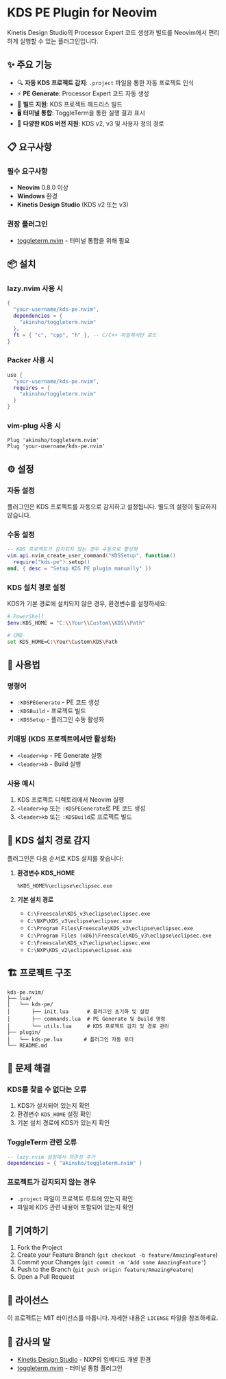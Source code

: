 # KDS PE Plugin for Neovim

Kinetis Design Studio의 Processor Expert 코드 생성과 빌드를 Neovim에서 편리하게 실행할 수 있는 플러그인입니다.

## ✨ 주요 기능

- 🔍 **자동 KDS 프로젝트 감지**: `.project` 파일을 통한 자동 프로젝트 인식
- ⚡ **PE Generate**: Processor Expert 코드 자동 생성
- 🔨 **빌드 지원**: KDS 프로젝트 헤드리스 빌드
- 🖥️ **터미널 통합**: ToggleTerm을 통한 실행 결과 표시
- 📍 **다양한 KDS 버전 지원**: KDS v2, v3 및 사용자 정의 경로

## 📋 요구사항

### 필수 요구사항
- **Neovim** 0.8.0 이상
- **Windows** 환경
- **Kinetis Design Studio** (KDS v2 또는 v3)

### 권장 플러그인
- [toggleterm.nvim](https://github.com/akinsho/toggleterm.nvim) - 터미널 통합을 위해 필요

## 📦 설치

### lazy.nvim 사용 시
```lua
{
  "your-username/kds-pe.nvim",
  dependencies = {
    "akinsho/toggleterm.nvim"
  },
  ft = { "c", "cpp", "h" }, -- C/C++ 파일에서만 로드
}
```

### Packer 사용 시
```lua
use {
  "your-username/kds-pe.nvim",
  requires = {
    "akinsho/toggleterm.nvim"
  }
}
```

### vim-plug 사용 시
```vim
Plug 'akinsho/toggleterm.nvim'
Plug 'your-username/kds-pe.nvim'
```

## ⚙️ 설정

### 자동 설정
플러그인은 KDS 프로젝트를 자동으로 감지하고 설정됩니다. 별도의 설정이 필요하지 않습니다.

### 수동 설정
```lua
-- KDS 프로젝트가 감지되지 않는 경우 수동으로 활성화
vim.api.nvim_create_user_command("KDSSetup", function()
  require("kds-pe").setup()
end, { desc = "Setup KDS PE plugin manually" })
```

### KDS 설치 경로 설정
KDS가 기본 경로에 설치되지 않은 경우, 환경변수를 설정하세요:
```bash
# PowerShell
$env:KDS_HOME = "C:\\Your\\Custom\\KDS\\Path"

# CMD
set KDS_HOME=C:\Your\Custom\KDS\Path
```

## 🚀 사용법

### 명령어
- `:KDSPEGenerate` - PE 코드 생성
- `:KDSBuild` - 프로젝트 빌드
- `:KDSSetup` - 플러그인 수동 활성화

### 키매핑 (KDS 프로젝트에서만 활성화)
- `<leader>kp` - PE Generate 실행
- `<leader>kb` - Build 실행

### 사용 예시
1. KDS 프로젝트 디렉토리에서 Neovim 실행
2. `<leader>kp` 또는 `:KDSPEGenerate`로 PE 코드 생성
3. `<leader>kb` 또는 `:KDSBuild`로 프로젝트 빌드

## 🔧 KDS 설치 경로 감지

플러그인은 다음 순서로 KDS 설치를 찾습니다:

1. **환경변수 KDS_HOME**
   ```
   %KDS_HOME%\eclipse\eclipsec.exe
   ```

2. **기본 설치 경로**
   - `C:\Freescale\KDS_v3\eclipse\eclipsec.exe`
   - `C:\NXP\KDS_v3\eclipse\eclipsec.exe`
   - `C:\Program Files\Freescale\KDS_v3\eclipse\eclipsec.exe`
   - `C:\Program Files (x86)\Freescale\KDS_v3\eclipse\eclipsec.exe`
   - `C:\Freescale\KDS_v2\eclipse\eclipsec.exe`
   - `C:\NXP\KDS_v2\eclipse\eclipsec.exe`

## 🏗️ 프로젝트 구조

```
kds-pe.nvim/
├── lua/
│   └── kds-pe/
│       ├── init.lua      # 플러그인 초기화 및 설정
│       ├── commands.lua  # PE Generate 및 Build 명령
│       └── utils.lua     # KDS 프로젝트 감지 및 경로 관리
├── plugin/
│   └── kds-pe.lua       # 플러그인 자동 로더
└── README.md
```

## 🐛 문제 해결

### KDS를 찾을 수 없다는 오류
1. KDS가 설치되어 있는지 확인
2. 환경변수 `KDS_HOME` 설정 확인
3. 기본 설치 경로에 KDS가 있는지 확인

### ToggleTerm 관련 오류
```lua
-- lazy.nvim 설정에서 의존성 추가
dependencies = { "akinsho/toggleterm.nvim" }
```

### 프로젝트가 감지되지 않는 경우
- `.project` 파일이 프로젝트 루트에 있는지 확인
- 파일에 KDS 관련 내용이 포함되어 있는지 확인

## 🤝 기여하기

1. Fork the Project
2. Create your Feature Branch (`git checkout -b feature/AmazingFeature`)
3. Commit your Changes (`git commit -m 'Add some AmazingFeature'`)
4. Push to the Branch (`git push origin feature/AmazingFeature`)
5. Open a Pull Request

## 📜 라이선스

이 프로젝트는 MIT 라이선스를 따릅니다. 자세한 내용은 `LICENSE` 파일을 참조하세요.

## 🙏 감사의 말

- [Kinetis Design Studio](https://www.nxp.com/design/software/development-software/kinetis-design-studio-integrated-development-environment-ide:KDS_IDE) - NXP의 임베디드 개발 환경
- [toggleterm.nvim](https://github.com/akinsho/toggleterm.nvim) - 터미널 통합 플러그인